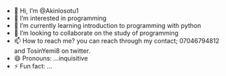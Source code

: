 - 👋 Hi, I’m @Akinlosotu1
- 👀 I’m interested in programming
- 🌱 I’m currently learning introduction to programming with python
- 💞️ I’m looking to collaborate on the study of programming 
- 📫 How to reach me? you can reach through my contact; 07046794812 and TosinYemi8 on twitter.
- 😄 Pronouns: ...inquisitive 
- ⚡ Fun fact: ...

<!---
Akinlosotu1/Akinlosotu1 is a ✨ special ✨ repository because its `README.md` (this file) appears on your GitHub profile.
You can click the Preview link to take a look at your changes.
--->
